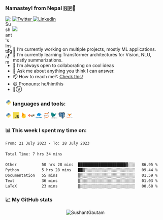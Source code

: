 ### Namastey! from Nepal :nepal:🙏

<a href="https://www.instagram.com/eSushant/">
  <img align="left" alt="Sushant's Instagram" width="22px" src="https://raw.githubusercontent.com/hussainweb/hussainweb/main/icons/instagram.png" />
</a>

<a href="https://twitter.com/eSushant">
    <img alt="Twitter" title="Twitter" height="22px" width="22px" src="https://cdn.simpleicons.org/twitter">
</a>

<a href="https://www.linkedin.com/in/esushant">
    <img alt="LinkedIn" title="LinkedIn" height="22px" width="22px" src="https://cdn.simpleicons.org/linkedin">
</a>

![](https://visitor-badge.glitch.me/badge?page_id=sushantgautam.sushantgautam)

<br />

- 🔭 I’m currently working on multiple projects, mostly ML applications.
- 🌱 I’m currently learning Transformer architectures for Vision, NLU, mostly summarizations.
- 👯 I’m always open to collaborating on cool ideas 
- 💬 Ask me about anything you think I can answer.
- 📫 How to reach me?: [Check this!](http://sushant.info.np/)
- 😄 Pronouns: he/him/his
- 🌱Ⓥ
<!-- - ⚡ Fun fact:  -->


### <code><img height="20" src="https://raw.githubusercontent.com/github/explore/80688e429a7d4ef2fca1e82350fe8e3517d3494d/topics/python/python.png"></code> languages and tools:

<code><img height="20" src="https://raw.githubusercontent.com/github/explore/80688e429a7d4ef2fca1e82350fe8e3517d3494d/topics/python/python.png"></code>
<code><img height="20" src="https://raw.githubusercontent.com/github/explore/80688e429a7d4ef2fca1e82350fe8e3517d3494d/topics/javascript/javascript.png"></code>
<code><img height="20" src="https://raw.githubusercontent.com/github/explore/80688e429a7d4ef2fca1e82350fe8e3517d3494d/topics/firebase/firebase.png"></code>
<code><img height="20" src="https://raw.githubusercontent.com/github/explore/80688e429a7d4ef2fca1e82350fe8e3517d3494d/topics/git/git.png"></code>
<code><img height="20" src="https://raw.githubusercontent.com/github/explore/80688e429a7d4ef2fca1e82350fe8e3517d3494d/topics/docker/docker.png"></code>
<code><img height="20" src="https://raw.githubusercontent.com/github/explore/80688e429a7d4ef2fca1e82350fe8e3517d3494d/topics/jupyter-notebook/jupyter-notebook.png"></code>
<code><img height="20" src="https://raw.githubusercontent.com/github/explore/80688e429a7d4ef2fca1e82350fe8e3517d3494d/topics/latex/latex.png"></code>
<code><img height="20" src="https://raw.githubusercontent.com/github/explore/80688e429a7d4ef2fca1e82350fe8e3517d3494d/topics/postgresql/postgresql.png"></code>
<code><img height="20" src="https://raw.githubusercontent.com/github/explore/80688e429a7d4ef2fca1e82350fe8e3517d3494d/topics/tensorflow/tensorflow.png"></code>


### 📊 **This week I spent my time on:**
<!--START_SECTION:waka-->

```txt
From: 21 July 2023 - To: 28 July 2023

Total Time: 7 hrs 34 mins

Other           50 hrs 28 mins  █████████████████████▓░░░   86.95 %
Python          5 hrs 28 mins   ██▒░░░░░░░░░░░░░░░░░░░░░░   09.44 %
Documentation   55 mins         ▒░░░░░░░░░░░░░░░░░░░░░░░░   01.59 %
Text            36 mins         ▒░░░░░░░░░░░░░░░░░░░░░░░░   01.03 %
LaTeX           23 mins         ▒░░░░░░░░░░░░░░░░░░░░░░░░   00.68 %
```

<!--END_SECTION:waka-->


### 📈 My GitHub stats

<p align="center"> <img src="https://github-readme-stats-sigma-five.vercel.app/api?username=SushantGautam&show_icons=true&theme=gotham" alt="SushantGautam" />
